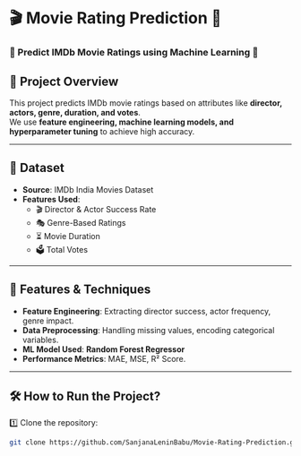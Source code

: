 # 🎬 Movie Rating Prediction 🎯

### 📌 Predict IMDb Movie Ratings using Machine Learning 🎥

## 🚀 Project Overview
This project predicts IMDb movie ratings based on attributes like **director, actors, genre, duration, and votes**.  
We use **feature engineering, machine learning models, and hyperparameter tuning** to achieve high accuracy.

---

## 📂 Dataset
- **Source**: IMDb India Movies Dataset
- **Features Used**:
  - 🎬 Director & Actor Success Rate
  - 🎭 Genre-Based Ratings
  - ⏳ Movie Duration
  - 🗳️ Total Votes

---

## 🔧 Features & Techniques
- **Feature Engineering**: Extracting director success, actor frequency, genre impact.
- **Data Preprocessing**: Handling missing values, encoding categorical variables.
- **ML Model Used**: **Random Forest Regressor**
- **Performance Metrics**: MAE, MSE, R² Score.

---

## 🛠️ How to Run the Project?
1️⃣ Clone the repository:
```bash
git clone https://github.com/SanjanaLeninBabu/Movie-Rating-Prediction.git
